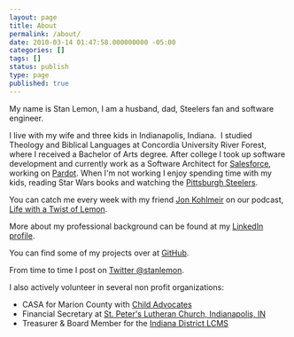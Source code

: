```yaml
---
layout: page
title: About
permalink: /about/
date: 2010-03-14 01:47:58.000000000 -05:00
categories: []
tags: []
status: publish
type: page
published: true
---
```

My name is Stan Lemon, I am a husband, dad, Steelers fan and software engineer.

I live with my wife and three kids in Indianapolis, Indiana.  I studied Theology and Biblical Languages at Concordia University River Forest, where I received a Bachelor of Arts degree.  After college I took up software development and currently work as a Software Architect for [Salesforce](http://salesforce.com), working on [Pardot](http://pardot.com).  When I'm not working I enjoy spending time with my kids, reading Star Wars books and watching the [Pittsburgh Steelers](https://steelers.com).

You can catch me every week with my friend [Jon Kohlmeir](http://jonkohlmeier.net/about/) on our podcast, [Life with a Twist of Lemon](http://twistoflemonpod.com). 

More about my professional background can be found at my [LinkedIn profile](http://linkedin.com/in/stanlemon).

You can find some of my projects over at [GitHub](http://github.com/stanlemon).

From time to time I post on [Twitter @stanlemon](http://twitter.com/stanlemon).

I also actively volunteer in several non profit organizations:
- CASA for Marion County with [Child Advocates](http://www.childadvocates.org)
- Financial Secretary at [St. Peter's Lutheran Church, Indianapolis, IN](https://www.stpetersindy.org)
- Treasurer & Board Member for the [Indiana District LCMS](https://in.lcms.org)

